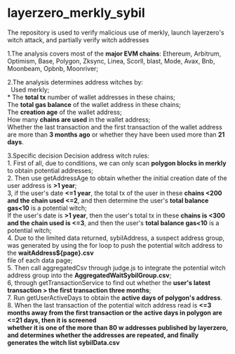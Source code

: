 # layerzero_merkly_sybil
The repository is used to verify malicious use of merkly, launch layerzero's witch attack, and partially verify witch addresses  
  
1.The analysis covers most of the **major EVM chains**: Ethereum, Arbitrum, Optimism, Base, Polygon, Zksync, Linea, Scorll, blast, Mode, Avax, Bnb, Moonbeam, Opbnb, Moonriver;  
  
2.The analysis determines address witches by:  
    &nbsp;&nbsp;Used merkly;  
    * The **total tx** number of wallet addresses in these chains;  
    The **total gas balance** of the wallet address in these chains;  
    The **creation age** of the wallet address;  
    How many **chains are used** in the wallet address;  
    Whether the last transaction and the first transaction of the wallet address are more than **3 months ago** or whether they have been used more than **21 days**.  
      
3.Specific decision Decision address witch rules:  
    1. First of all, due to conditions, we can only scan **polygon blocks in merkly** to obtain potential addresses;  
    2. Then use getAddressAge to obtain whether the initial creation date of the user address is **>1 year**;  
    3, if the user's date **<=1 year**, the total tx of the user in these **chains <200 and the chain used <=2**, and then determine the user's **total balance gas<10** is a potential witch;   
    If the user's date is **>1 year**, then the user's total tx in these **chains is <300 and the chain used is <=3**, and then the user's **total balance gas<10** is a potential witch;  
    4. Due to the limited data returned, sybilAddress, a suspect address group, was generated by using the for loop to push the potential witch address to the **waitAddress${page}.csv**   
    file of each data page;  
    5. Then call aggregatedCsv through judge.js to integrate the potential witch address group into the **AggregatedWaitSybilGroup.csv**;  
    6, through getTransactionService to find out whether the **user's latest transaction > the first transaction three months**;  
    7. Run getUserActiveDays to obtain the **active days of polygon's address**.  
    8. When the last transaction of the potential witch address read is **<=3 months away from the first transaction or the active days in polygon are <=21 days, then it is screened  
    whether it is one of the more than 80 w addresses published by layerzero, and determines whether the addresses are repeated, and finally generates the witch list sybilData.csv**   
